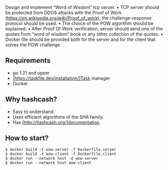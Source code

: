 Design and implement “Word of Wisdom” tcp server.
• TCP server should be protected from DDOS attacks with the Proof of Work (https://en.wikipedia.org/wiki/Proof_of_work), the challenge-response protocol should be used.
• The choice of the POW algorithm should be explained.
• After Proof Of Work verification, server should send one of the quotes from “word of wisdom” book or any other collection of the quotes.
• Docker file should be provided both for the server and for the client that solves the POW challenge

## Requirements
* go 1.21 and upper
* [https://taskfile.dev/installation/]Task manager
* Docker

## Why hashcash?
* Easy to understand.
* Uses efficient algorithms of the SHA family.
* Has [http://hashcash.org/]documentation.

## How to start?

```
$ docker build -t wow-server -f Dockerfile.server
$ docker build -t wow-client -f Dockerfile.client
$ docker run --network host -d wow-server
$ docker run --network host wow-client
```